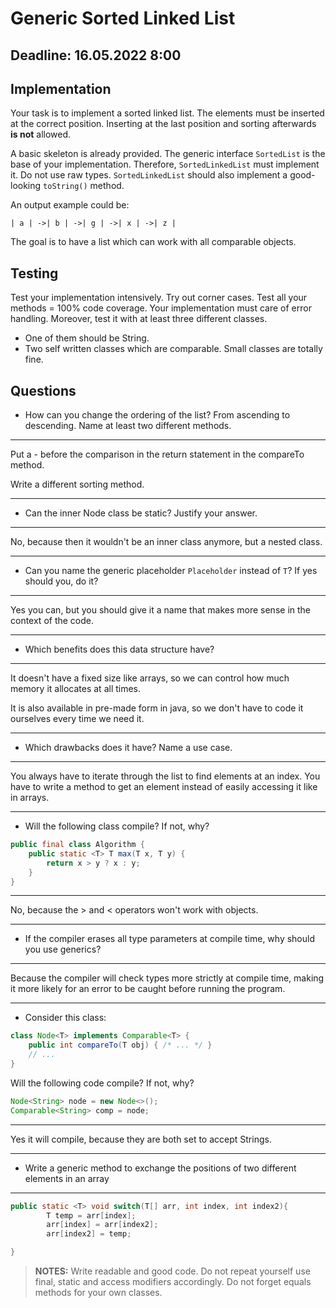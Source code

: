 # Generic Sorted Linked List
## Deadline: 16.05.2022 8:00
## Implementation
Your task is to implement a sorted linked list. The elements must
be inserted at the correct position. Inserting at the last position
and sorting afterwards **is not** allowed.

A basic skeleton is already provided. The generic interface
`SortedList` is the base of your implementation. Therefore, 
`SortedLinkedList` must implement it. Do not use raw types.
`SortedLinkedList` should also implement a good-looking `toString()`
method.

An output example could be:
~~~
| a | ->| b | ->| g | ->| x | ->| z | 
~~~

The goal is to have a list which can work with all comparable
objects.

## Testing
Test your implementation intensively. Try out corner cases. 
Test all your methods = 100% code coverage.
Your implementation must care of error handling. Moreover, test
it with at least three different classes.
* One of them should be String.
* Two self written classes which are comparable. Small classes are
totally fine.
  
## Questions
* How can you change the ordering of the list? From ascending 
to descending. Name at least two different methods.
---
Put a - before the comparison in the return statement in the compareTo method.

Write a different sorting method.

---
* Can the inner Node class be static? Justify your answer.
---
No, because then it wouldn't be an inner class anymore, but a nested class.


---
* Can you name the generic placeholder `Placeholder` instead of
`T`? If yes should you, do it?
---
Yes you can, but you should give it a name that makes more sense in the context of the code.

---
* Which benefits does this data structure have?
---
It doesn't have a fixed size like arrays, so we can control how much memory it allocates at all times.

It is also available in pre-made form in java, so we don't have to code it ourselves every time we need it. 

---
* Which drawbacks does it have? Name a use case.
---
You always have to iterate through the list to find elements at an index.
You have to write a method to get an element instead of easily accessing it like in arrays.

---
* Will the following class compile? If not, why?

~~~java
public final class Algorithm {
    public static <T> T max(T x, T y) {
        return x > y ? x : y;
    }
}
~~~
---
No, because the > and < operators won't work with objects.

---
* If the compiler erases all type parameters at compile time, why should you use generics?
---
Because the compiler will check types more strictly at compile time, making it more likely for an error to be caught before running the program.

---
* Consider this class:

~~~java
class Node<T> implements Comparable<T> {
    public int compareTo(T obj) { /* ... */ }
    // ...
}
~~~

Will the following code compile? If not, why?

~~~java
Node<String> node = new Node<>();
Comparable<String> comp = node;
~~~
---
Yes it will compile, because they are both set to accept Strings.


---
* Write a generic method to exchange the positions of two different elements in an array

---
~~~java
public static <T> void switch(T[] arr, int index, int index2){
        T temp = arr[index];
        arr[index] = arr[index2];
        arr[index2] = temp;

}
~~~



> **NOTES:**
Write readable and good code. Do not repeat yourself use final,
static and access modifiers accordingly. Do not forget equals methods
for your own classes.
